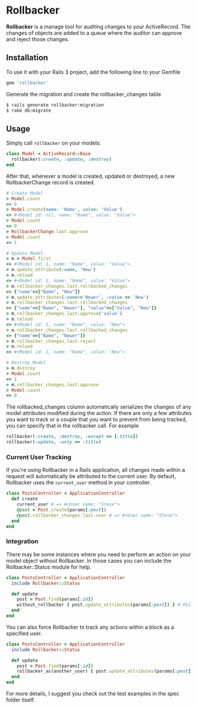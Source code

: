 Rollbacker
==========

**Rollbacker** is a manage tool for auditing changes to your ActiveRecord.
The changes of objects are added to a queue where the auditor can approve and reject those changes.

## Installation

To use it with your Rails 3 project, add the following line to your Gemfile

```ruby
gem 'rollbacker'
```

Generate the migration and create the rollbacker_changes table
```bash
$ rails generate rollbacker:migration
$ rake db:migrate
```

## Usage

Simply call `rollbacker` on your models:

```ruby
class Model < ActiveRecord::Base
  rollbacker(:create, :update, :destroy)
end
```

After that, whenever a model is created, updated or destroyed, a new RollbackerChange record is created.

```ruby
# Create Model
> Model.count
=> 0
> Model.create(name: 'Name', value: 'Value')
=> #<Model id: nil, name: "Name", value: "Value">
> Model.count
=> 0
> RollbackerChange.last.approve
> Model.count
=> 1

# Update Model
> m = Model.first
=> #<Model id: 1, name: "Name", value: "Value">
> m.update_attribute(:name, 'New')
> m.reload
=> #<Model id: 1, name: "Name", value: "Value">
> m.rollbacker_changes.last.rollbacked_changes
=> {"name"=>["Name", "New"]}
> m.update_attributes(:name=>'Newer', :value => 'New')
> m.rollbacker_changes.last.rollbacked_changes
=> {"name"=>["Name", "Newer"], "value"=>["Value", "New"]}
> m.rollbacker_changes.last.approve('value')
> m.reload
=> #<Model id: 1, name: "Name", value: "New">
> m.rollbacker_changes.last.rollbacked_changes
=> {"name"=>["Name", "Newer"]}
> m.rollbacker_changes.last.reject
> m.reload
=> #<Model id: 1, name: "Name", value: "New">

# Destroy Model
> m.destroy
> Model.count
=> 1
> m.rollbacker_changes.last.approve
> Model.count
=> 0
```

The rollbacked_changes column automatically serializes the changes of any model attributes modified during the action. If there are only a few attributes you want to track or a couple that you want to prevent from being tracked, you can specify that in the rollbacker call. For example
```ruby
rollbacker(:create, :destroy, :except => [:title])
rollbacker(:update, :only => :title)
```

### Current User Tracking

If you're using Rollbacker in a Rails application, all changes made within a request will automatically be attributed to the current user. By default, Rollbacker uses the `current_user` method in your controller.

```ruby
class PostsController < ApplicationController
  def create
    current_user # => #<User name: "Steve">
    @post = Post.create(params[:post])
    @post.rollbacker_changes.last.user # => #<User name: "Steve">
  end
end
```

### Integration
There may be some instances where you need to perform an action on your model object without Rollbacker. In those cases you can include the Rollbacker::Status module for help.
```ruby
class PostsController < ApplicationController
  include Rollbacker::Status

  def update
    post = Post.find(params[:id])
    without_rollbacker { post.update_attributes(params[:post]) } # Rollbacker is disabled for the entire block
  end
end
```

You can also force Rollbacker to track any actions within a block as a specified user.
```ruby
class PostsController < ApplicationController
  include Rollbacker::Status

  def update
    post = Post.find(params[:id])
    rollbacker_as(another_user) { post.update_attributes(params[:post]) }
  end
end
```

For more details, I suggest you check out the test examples in the spec folder itself.


